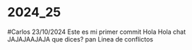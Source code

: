 # 2024_25

#Carlos 23/10/2024
Este es mi primer commit
Hola
Hola chat
JAJAJAAJAJA que dices?
pan 
Linea de conflictos
